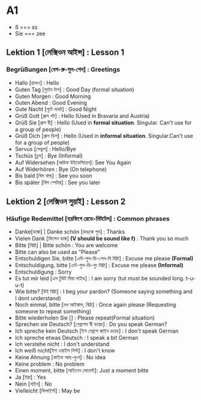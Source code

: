# A1

  - ß === ss
  - Sie === zee
  
## Lektion 1 [লেক্সিওন আইন্স] : Lesson 1 
   ### Begrüßungen [বেগ-রু-সুন-গেন] : Greetings
   - Hallo [হালও] : Hello
   - Guten Tag [গুটেন টাগ] : Good Day (formal situation)
   - Guten Morgen : Good Morning
   - Guten Abend : Good Evening
   - Gute Nacht [গুটে নাখট] : Good Night
   - Grüß Gott [গ্রুস গট] : Hello (Used in Bravaria and Austria)
   - Grüß Sie [গ্রুস যী] : Hello (Used in **formal situation**. Singular. Can't use for a group of people)     
   - Grüß Dich [গ্রুস ডিশ] : Hello (Used in **informal situation**. Singular.Can't use for a group of people)
   - Servus [সেভুস] : Hello/Bye 
   - Tschüs [চুস] : Bye (Informal)
   - Auf Widersehen [আউফ উইডেসিহেন]: See You Again
   - Auf Widerhören : Bye (On telephone)
   - Bis bald [বিস বাল্ড] : See you soon
   - Bis später [বিস শ্পেটার] : See you later


## Lektion 2 [লেক্সিওন সুয়াই] : Lesson 2
   ### Häufige Redemittel [হয়ফিগে রেডে-মিটটেল] : Common phrases
   - Danke[ডাঙ্কা] | Danke schön [ডাঙকে শুন] : Thanks
   - Vielen Dank [ফিলেন ডাঙ্ক] **(V should be sound like f)** : Thank you so much
   - Bitte [বিট্টা] | Bitte schön : You are welcome
   - Bitte can also be used as "Please"
   - Entschuldigen Sie, bitte [এন্ট-শুল-ডি-গেন-যি বিট্টা] : Excuse me please **(Formal)**
   - Entschuldigung, bitte [এন্ট-শুল-ডি-গুং বিট্টা] : Excuse me please **(Informal)**
   - Entschuldigung : Sorry
   - Es tut mir leid [এস টুউট মিয়া লাইড] : I am sorry (tut must be sounded long. t-u-u-t)
   - Wie bitte? [উই বিট্টা] : I beg your pardon? (Someone saying something and I dont understand)
   - Noch einmal, bitte [নখ আইন্মাল, বিট্টা] : Once again please (Requesting someone to repeat something)
   - Bitte wiederholen Sie [] : Please repeat(Formal situation)
   - Sprechen sie Deutsch? [শ্প্রেশেন যী ডয়েচ] : Do you speak German?
   - Ich spreche kein Deutsch [ইশ শ্প্রেশে কাইন ডয়েচ] : I don't speak German
   - Ich spreche etwas Deutsch : I speak a bit German
   - Ich verstehe nicht : I don't understand
   - Ich weiß nicht[ইশ ওয়াইস নিশ্ট] : I don't know
   - Keine Ahnung [কাইনা আহ-নুংগ] : No idea
   - Keine problem : No problem
   - Einen moment, bitte [আইনেন মোমেন্ট]: Just a moment bitte
   - Ja [ইয়া] : Yes
   - Nein [নাইন] : No
   - Vielleicht [ফিলাইশ্ট] : May be
